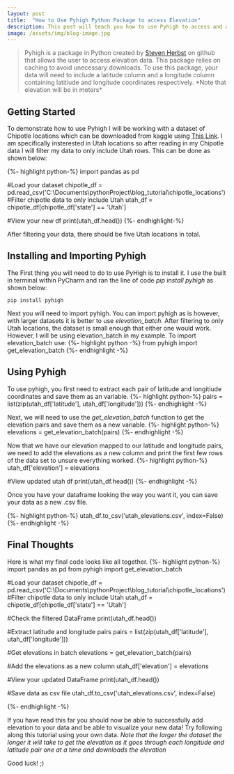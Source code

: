 ```yaml
---
layout: post
title:  "How to Use Pyhigh Python Package to access Elevation"
description: This post will teach you how to use Pyhigh to access and add elevation to your data
image: /assets/img/blog-image.jpg
---
```


<blockquote>Pyhigh is a package in Python created by <a href="https://github.com/sgherbst" target="_blank">Steven Herbst</a> on github that allows the user to access elevation data. This package relies on caching to avoid unecessary downloads. To use this package, your data will need to include a latitude column and a longitude column containing latitiude and longitude coordinates respectively. *Note that elevation will be in meters*</blockquote>

  

## Getting Started

To demonstrate how to use Pyhigh I will be working with a dataset of Chipotle locations which can be downloaded from kaggle using [This Link](https://www.kaggle.com/datasets/jeffreybraun/chipotle-locations). I am specifically insterested in Utah locations so after reading in my Chipotle data I will filter my data to only include Utah rows. This can be done as shown below:

{%- highlight python-%} 
import pandas as pd

#Load your dataset
chipotle_df = pd.read_csv('C:\\Documents\\pythonProject\\blog_tutorial\\chipotle_locations')
#Filter chipotle data to only include Utah
utah_df = chipotle_df[chipotle_df['state'] == 'Utah']

#View your new df
print(utah_df.head())
{%- endhighlight-%}

After filtering your data, there should be five Utah locations in total. 

## Installing and Importing Pyhigh

The First thing you will need to do to use PyHigh is to install it. I use the built in terminal within PyCharm and ran the line of code *pip install pyhigh* as shown below:

```
pip install pyhigh
```

Next you will need to import pyhigh. You can import pyhigh as is however, with larger datasets it is better to use *elevation_batch*. After filtering to only Utah locations, the dataset is small enough that either one would work. However, I will be using elevation_batch in my example. To import elevation_batch use:
{%- highlight python -%}
from pyhigh import get_elevation_batch
{%- endhighlight -%}

## Using Pyhigh

To use pyhigh, you first need to extract each pair of latitude and longitiude coordinates and save them as an variable. 
{%- highlight python-%} 
pairs = list(zip(utah_df['latitude'], utah_df['longitude']))
{%- endhighlight -%}

Next, we will need to use the *get_elevation_batch* function to get the elevation pairs and save them as a new variable.
{%- highlight python-%} 
elevations = get_elevation_batch(pairs)
{%- endhighlight -%}

Now that we have our elevation mapped to our latitude and longitude pairs, we need to add the elevations as a new column and print the first few rows of the data set to unsure everything worked.
{%- highlight python-%} 
utah_df['elevation'] = elevations

#View updated utah df
print(utah_df.head())
{%- endhighlight -%}

Once you have your dataframe looking the way you want it, you can save your data as a new .csv file.

{%- highlight python-%} 
utah_df.to_csv('utah_elevations.csv', index=False)
{%- endhighlight -%}


## Final Thoughts

Here is what my final code looks like all together.
{%- highlight python-%} 
import pandas as pd
from pyhigh import get_elevation_batch

#Load your dataset
chipotle_df = pd.read_csv('C:\\Documents\\pythonProject\\blog_tutorial\\chipotle_locations')
#Filter chipotle data to only include Utah
utah_df = chipotle_df[chipotle_df['state'] == 'Utah']

#Check the filtered DataFrame
print(utah_df.head())

#Extract latitude and longitude pairs
pairs = list(zip(utah_df['latitude'], utah_df['longitude']))

#Get elevations in batch
elevations = get_elevation_batch(pairs)

#Add the elevations as a new column
utah_df['elevation'] = elevations

#View your updated DataFrame
print(utah_df.head())

#Save data as csv file
utah_df.to_csv('utah_elevations.csv', index=False)

{%- endhighlight -%} 

If you have read this far you should now be able to successfully add elevation to your data and be able to visualize your new data! Try following along this tutorial using your own data. 
*Note that the larger the dataset the longer it will take to get the elevation as it goes through each longitude and latitude pair one at a time and downloads the elevation*

Good luck! ;)
